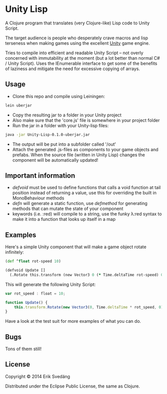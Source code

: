 # Unity Lisp

A Clojure program that translates (very Clojure-like) Lisp code to Unity Script.

The target audience is people who desperately crave macros and lisp terseness when making games using the excellent [Unity](http://www.unity3d.com) game engine.

Tries to compile into efficient and readable Unity Script – not overly concerned with immutability at the moment (but a lot better than normal C# / Unity Script). Uses the IEnumerable interface to get some of the benefits of laziness and mitigate the need for excessive copying of arrays.


## Usage

* Clone this repo and compile using Leiningen:
```bash
lein uberjar
```
* Copy the resulting jar to a folder in your Unity project
* Also make sure that the 'core.js' file is somewhere in your project folder
* Run the jar in a folder with your Unity-lisp files:
```bash
java -jar Unity-Lisp-0.1.0-uberjar.jar
```
* The output will be put into a subfolder called '/out'
* Attach the generated .js-files as components to your game objects and prefabs. When the source file (written in Unity Lisp) changes the component will be automatically updated!


## Important information
- *defvoid* must be used to define functions that calls a void function at tail position instead of returning a value, use this for overriding the built in MonoBehaviour methods
- *defn* will generate a static function, use *defmethod* for generating methods that can mutate the state of your component
- keywords (i.e. :red) will compile to a string, use the funky λ:red syntax to make it into a function that looks up itself in a map


## Examples
Here's a simple Unity component that will make a game object rotate infinitely:
```clojure
(def ^float rot-speed 10)

(defvoid Update []
  (.Rotate this.transform (new Vector3 0 (* Time.deltaTime rot-speed) 0)))
```
This will generate the following Unity Script:
```javascript
var rot_speed : float = 10;

function Update() {
    this.transform.Rotate(new Vector3(0, Time.deltaTime * rot_speed, 0));
}
```

Have a look at the test suit for more examples of what you can do.


## Bugs
Tons of them still!

## License

Copyright © 2014 Erik Svedäng

Distributed under the Eclipse Public License, the same as Clojure.
